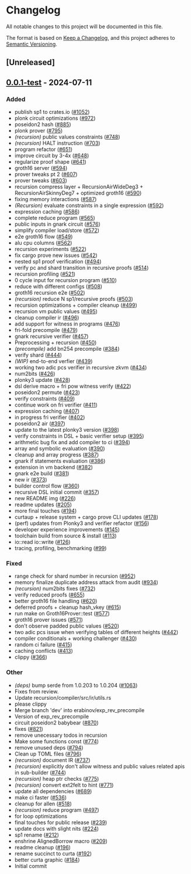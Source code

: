 # Changelog

All notable changes to this project will be documented in this file.

The format is based on [Keep a Changelog](https://keepachangelog.com/en/1.0.0/),
and this project adheres to [Semantic Versioning](https://semver.org/spec/v2.0.0.html).

## [Unreleased]

## [0.0.1-test](https://github.com/succinctlabs/sp1/compare/sp1-recursion-compiler-v0.0.0-test...sp1-recursion-compiler-v0.0.2-test) - 2024-07-11

### Added

- publish sp1 to crates.io ([#1052](https://github.com/succinctlabs/sp1/pull/1052))
- plonk circuit optimizations ([#972](https://github.com/succinctlabs/sp1/pull/972))
- poseidon2 hash ([#885](https://github.com/succinctlabs/sp1/pull/885))
- plonk prover ([#795](https://github.com/succinctlabs/sp1/pull/795))
- _(recursion)_ public values constraints ([#748](https://github.com/succinctlabs/sp1/pull/748))
- _(recursion)_ HALT instruction ([#703](https://github.com/succinctlabs/sp1/pull/703))
- program refactor ([#651](https://github.com/succinctlabs/sp1/pull/651))
- improve circuit by 3-4x ([#648](https://github.com/succinctlabs/sp1/pull/648))
- regularize proof shape ([#641](https://github.com/succinctlabs/sp1/pull/641))
- groth16 server ([#594](https://github.com/succinctlabs/sp1/pull/594))
- prover tweaks pt 2 ([#607](https://github.com/succinctlabs/sp1/pull/607))
- prover tweaks ([#603](https://github.com/succinctlabs/sp1/pull/603))
- recursion compress layer + RecursionAirWideDeg3 + RecursionAirSkinnyDeg7 + optimized groth16 ([#590](https://github.com/succinctlabs/sp1/pull/590))
- fixing memory interactions ([#587](https://github.com/succinctlabs/sp1/pull/587))
- _(Recursion)_ evaluate constraints in a single expression ([#592](https://github.com/succinctlabs/sp1/pull/592))
- expression caching ([#586](https://github.com/succinctlabs/sp1/pull/586))
- complete reduce program ([#565](https://github.com/succinctlabs/sp1/pull/565))
- public inputs in gnark circuit ([#576](https://github.com/succinctlabs/sp1/pull/576))
- simplify compiler load/store ([#572](https://github.com/succinctlabs/sp1/pull/572))
- e2e groth16 flow ([#549](https://github.com/succinctlabs/sp1/pull/549))
- alu cpu columns ([#562](https://github.com/succinctlabs/sp1/pull/562))
- recursion experiments ([#522](https://github.com/succinctlabs/sp1/pull/522))
- fix cargo prove new issues ([#542](https://github.com/succinctlabs/sp1/pull/542))
- nested sp1 proof verification ([#494](https://github.com/succinctlabs/sp1/pull/494))
- verify pc and shard transition in recursive proofs ([#514](https://github.com/succinctlabs/sp1/pull/514))
- recursion profiling ([#521](https://github.com/succinctlabs/sp1/pull/521))
- 0 cycle input for recursion program ([#510](https://github.com/succinctlabs/sp1/pull/510))
- reduce with different configs ([#508](https://github.com/succinctlabs/sp1/pull/508))
- groth16 recursion e2e ([#502](https://github.com/succinctlabs/sp1/pull/502))
- _(recursion)_ reduce N sp1/recursive proofs ([#503](https://github.com/succinctlabs/sp1/pull/503))
- recursion optimizations + compiler cleanup ([#499](https://github.com/succinctlabs/sp1/pull/499))
- recursion vm public values ([#495](https://github.com/succinctlabs/sp1/pull/495))
- cleanup compiler ir ([#496](https://github.com/succinctlabs/sp1/pull/496))
- add support for witness in programs ([#476](https://github.com/succinctlabs/sp1/pull/476))
- fri-fold precompile ([#479](https://github.com/succinctlabs/sp1/pull/479))
- gnark recursive verifier ([#457](https://github.com/succinctlabs/sp1/pull/457))
- Preprocessing + recursion ([#450](https://github.com/succinctlabs/sp1/pull/450))
- _(precompile)_ add bn254 precompile ([#384](https://github.com/succinctlabs/sp1/pull/384))
- verify shard ([#444](https://github.com/succinctlabs/sp1/pull/444))
- _(WIP)_ end-to-end verfier ([#439](https://github.com/succinctlabs/sp1/pull/439))
- working two adic pcs verifier in recursive zkvm ([#434](https://github.com/succinctlabs/sp1/pull/434))
- num2bits ([#426](https://github.com/succinctlabs/sp1/pull/426))
- plonky3 update ([#428](https://github.com/succinctlabs/sp1/pull/428))
- dsl derive macro + fri pow witness verify ([#422](https://github.com/succinctlabs/sp1/pull/422))
- poseidon2 permute ([#423](https://github.com/succinctlabs/sp1/pull/423))
- verify constraints ([#409](https://github.com/succinctlabs/sp1/pull/409))
- continue work on fri verifier ([#411](https://github.com/succinctlabs/sp1/pull/411))
- expression caching ([#407](https://github.com/succinctlabs/sp1/pull/407))
- in progress fri verifier ([#402](https://github.com/succinctlabs/sp1/pull/402))
- poseidon2 air ([#397](https://github.com/succinctlabs/sp1/pull/397))
- update to the latest plonky3 version ([#398](https://github.com/succinctlabs/sp1/pull/398))
- verify constraints in DSL + basic verifier setup ([#395](https://github.com/succinctlabs/sp1/pull/395))
- arithmetic bug fix and add compiler to ci ([#394](https://github.com/succinctlabs/sp1/pull/394))
- array and symbolic evaluation ([#390](https://github.com/succinctlabs/sp1/pull/390))
- cleanup and array progress ([#387](https://github.com/succinctlabs/sp1/pull/387))
- gnark if statements evaluation ([#386](https://github.com/succinctlabs/sp1/pull/386))
- extension in vm backend ([#382](https://github.com/succinctlabs/sp1/pull/382))
- gnark e2e build ([#381](https://github.com/succinctlabs/sp1/pull/381))
- new ir ([#373](https://github.com/succinctlabs/sp1/pull/373))
- builder control flow ([#360](https://github.com/succinctlabs/sp1/pull/360))
- recursive DSL initial commit ([#357](https://github.com/succinctlabs/sp1/pull/357))
- new README img ([#226](https://github.com/succinctlabs/sp1/pull/226))
- readme updates ([#205](https://github.com/succinctlabs/sp1/pull/205))
- more final touches ([#194](https://github.com/succinctlabs/sp1/pull/194))
- curtaup + release system + cargo prove CLI updates ([#178](https://github.com/succinctlabs/sp1/pull/178))
- (perf) updates from Plonky3 and verifier refactor ([#156](https://github.com/succinctlabs/sp1/pull/156))
- developer experience improvements ([#145](https://github.com/succinctlabs/sp1/pull/145))
- toolchain build from source & install ([#113](https://github.com/succinctlabs/sp1/pull/113))
- io::read io::write ([#126](https://github.com/succinctlabs/sp1/pull/126))
- tracing, profiling, benchmarking ([#99](https://github.com/succinctlabs/sp1/pull/99))

### Fixed

- range check for shard number in recursion ([#952](https://github.com/succinctlabs/sp1/pull/952))
- memory finalize duplicate address attack from audit ([#934](https://github.com/succinctlabs/sp1/pull/934))
- _(recursion)_ num2bits fixes ([#732](https://github.com/succinctlabs/sp1/pull/732))
- verify reduced proofs ([#655](https://github.com/succinctlabs/sp1/pull/655))
- better groth16 file handling ([#620](https://github.com/succinctlabs/sp1/pull/620))
- deferred proofs + cleanup hash_vkey ([#615](https://github.com/succinctlabs/sp1/pull/615))
- run make on Groth16Prover::test ([#577](https://github.com/succinctlabs/sp1/pull/577))
- groth16 prover issues ([#571](https://github.com/succinctlabs/sp1/pull/571))
- don't observe padded public values ([#520](https://github.com/succinctlabs/sp1/pull/520))
- two adic pcs issue when verifying tables of different heights ([#442](https://github.com/succinctlabs/sp1/pull/442))
- compiler conditionals + working challenger ([#430](https://github.com/succinctlabs/sp1/pull/430))
- random ci failure ([#415](https://github.com/succinctlabs/sp1/pull/415))
- caching conflicts ([#413](https://github.com/succinctlabs/sp1/pull/413))
- clippy ([#366](https://github.com/succinctlabs/sp1/pull/366))

### Other

- _(deps)_ bump serde from 1.0.203 to 1.0.204 ([#1063](https://github.com/succinctlabs/sp1/pull/1063))
- Fixes from review.
- Update recursion/compiler/src/ir/utils.rs
- please clippy
- Merge branch 'dev' into erabinov/exp_rev_precompile
- Version of exp_rev_precompile
- circuit poseidon2 babybear ([#870](https://github.com/succinctlabs/sp1/pull/870))
- fixes ([#821](https://github.com/succinctlabs/sp1/pull/821))
- remove unecessary todos in recursion
- Make some functions const ([#774](https://github.com/succinctlabs/sp1/pull/774))
- remove unused deps ([#794](https://github.com/succinctlabs/sp1/pull/794))
- Clean up TOML files ([#796](https://github.com/succinctlabs/sp1/pull/796))
- _(recursion)_ document IR ([#737](https://github.com/succinctlabs/sp1/pull/737))
- _(recursion)_ explicitly don't allow witness and public values related apis in sub-builder ([#744](https://github.com/succinctlabs/sp1/pull/744))
- _(recursion)_ heap ptr checks ([#775](https://github.com/succinctlabs/sp1/pull/775))
- _(recursion)_ convert ext2felt to hint ([#771](https://github.com/succinctlabs/sp1/pull/771))
- update all dependencies ([#689](https://github.com/succinctlabs/sp1/pull/689))
- make ci faster ([#536](https://github.com/succinctlabs/sp1/pull/536))
- cleanup for allen ([#518](https://github.com/succinctlabs/sp1/pull/518))
- _(recursion)_ reduce program ([#497](https://github.com/succinctlabs/sp1/pull/497))
- for loop optimizations
- final touches for public release ([#239](https://github.com/succinctlabs/sp1/pull/239))
- update docs with slight nits ([#224](https://github.com/succinctlabs/sp1/pull/224))
- sp1 rename ([#212](https://github.com/succinctlabs/sp1/pull/212))
- enshrine AlignedBorrow macro ([#209](https://github.com/succinctlabs/sp1/pull/209))
- readme cleanup ([#196](https://github.com/succinctlabs/sp1/pull/196))
- rename succinct to curta ([#192](https://github.com/succinctlabs/sp1/pull/192))
- better curta graphic ([#184](https://github.com/succinctlabs/sp1/pull/184))
- Initial commit
